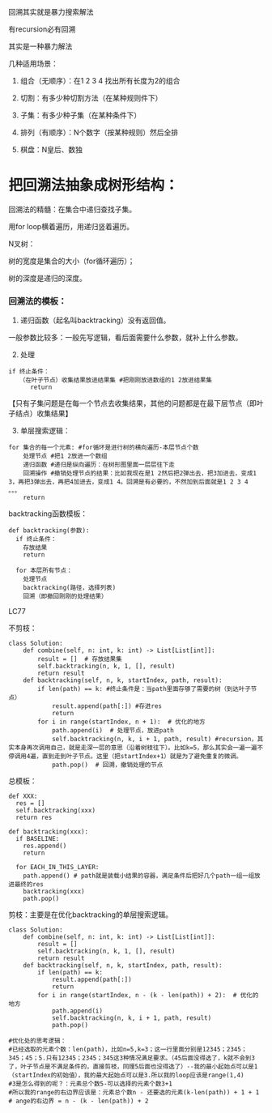 回溯其实就是暴力搜索解法

有recursion必有回溯

其实是一种暴力解法

几种适用场景：

1. 组合（无顺序）：在1 2 3 4 找出所有长度为2的组合

2. 切割：有多少种切割方法（在某种规则件下）

3. 子集：有多少种子集（在某种条件下）
  
5. 排列（有顺序）：N个数字（按某种规则）然后全排

6. 棋盘：N皇后、数独


# 把回溯法抽象成树形结构：

回溯法的精髓：在集合中递归查找子集。

用for loop横着遍历，用递归竖着遍历。


N叉树：

树的宽度是集合的大小（for循环遍历）；

树的深度是递归的深度。


### 回溯法的模板：

1. 递归函数（起名叫backtracking）没有返回值。

一般参数比较多：一般先写逻辑，看后面需要什么参数，就补上什么参数。

   
2. 处理

```
if 终止条件：
   （在叶子节点）收集结果放进结果集 #把刚刚放进数组的1 2放进结果集
      return
```

【只有子集问题是在每一个节点去收集结果，其他的问题都是在最下层节点（即叶子结点）收集结果】

3. 单层搜索逻辑：

```
for 集合的每一个元素: #for循环是进行树的横向遍历-本层节点个数
    处理节点 #把1 2放进一个数组
    递归函数 #递归是纵向遍历：在树形图里面一层层往下走
    回溯操作 #撤销处理节点的结果：比如我现在是1 2然后把2弹出去，把3加进去，变成1 3，再把3弹出去，再把4加进去，变成1 4。回溯是有必要的，不然加到后面就是1 2 3 4 。。。
    return
```


backtracking函数模板：
```
def backtracking(参数):
  if 终止条件：
    存放结果
    return

  for 本层所有节点：
    处理节点
    backtracking(路径，选择列表)
    回溯（即撤回刚刚的处理结果）
```


LC77

不剪枝：

```
class Solution:
    def combine(self, n: int, k: int) -> List[List[int]]:
        result = []  # 存放结果集
        self.backtracking(n, k, 1, [], result)
        return result
    def backtracking(self, n, k, startIndex, path, result):
        if len(path) == k: #终止条件是：当path里面存够了需要的树（到达叶子节点）
            result.append(path[:]) #存进res
            return
        for i in range(startIndex, n + 1):  # 优化的地方
            path.append(i)  # 处理节点，放进path
            self.backtracking(n, k, i + 1, path, result) #recursion，其实本身再次调用自己，就是走深一层的意思（沿着树枝往下）。比如k=5，那么其实会一遍一遍不停调用4遍，直到走到叶子节点。这里（把startIndex+1）就是为了避免重复的微调。
            path.pop()  # 回溯，撤销处理的节点

```

总模板：
```
def XXX:
  res = []
  self.backtracking(xxx)
  return res

def backtracking(xxx):
  if BASELINE:
    res.append()
    return

  for EACH_IN_THIS_LAYER:
    path.append() # path就是装载小结果的容器，满足条件后把好几个path一组一组放进最终的res
    backtracking(xxx)
    path.pop()
```


剪枝：主要是在优化backtracking的单层搜索逻辑。
```
class Solution:
    def combine(self, n: int, k: int) -> List[List[int]]:
        result = [] 
        self.backtracking(n, k, 1, [], result)
        return result
    def backtracking(self, n, k, startIndex, path, result):
        if len(path) == k: 
            result.append(path[:]) 
            return
        for i in range(startIndex, n - (k - len(path)) + 2):  # 优化的地方
            path.append(i)  
            self.backtracking(n, k, i + 1, path, result) 
            path.pop()  

#优化处的思考逻辑：
#已经选取的元素个数：len(path)，比如n=5,k=3；这一行里面分别是12345；2345；345；45；5.只有12345；2345；345这3种情况满足要求。（45后面没得选了，k就不会到3了，叶子节点是不满足条件的，直接剪枝，同理5后面也没得选了）--我的最小起始点可以是1（startIndex的初始值），我的最大起始点可以是3.所以我的loop应该是range(1,4)
#3是怎么得到的呢？：元素总个数5-可以选择的元素个数3+1
#所以我的range的右边界应该是：元素总个数n - 还要选的元素(k-len(path)) + 1 + 1
# ange的右边界 = n - (k - len(path)) + 2
```
